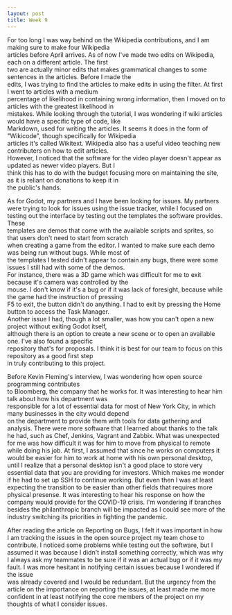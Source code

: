 ```yaml
---
layout: post
title: Week 9
---
```


For too long I was way behind on the Wikipedia contributions, and I am making sure to make four Wikipedia   
articles before April arrives. As of now I've made two edits on Wikipedia, each on a different article. The first   
two are actually minor edits that makes grammatical changes to some sentences in the articles. Before I made the    
edits, I was trying to find the articles to make edits in using the filter. At first I went to articles with a medium    
percentage of likelihood in containing wrong information, then I moved on to articles with the greatest likelihood in    
mistakes. While looking through the tutorial, I was wondering if wiki articles would have a specific type of code, like    
Markdown, used for writing the articles. It seems it does in the form of "Wikicode", though specifically for Wikipedia    
articles it's called Wikitext. Wikipedia also has a useful video teaching new contributers on how to edit articles.    
However, I noticed that the software for the video player doesn't appear as updated as newer video players. But I    
think this has to do with the budget focusing more on maintaining the site, as it is reliant on donations to keep it in    
the public's hands.   

As for Godot, my partners and I have been looking for issues. My partners were trying to look for issues using the 
issue tracker, while I focused on testing out the interface by testing out the templates the software provides. These    
templates are demos that come with the available scripts and sprites, so that users don't need to start from scratch    
when creating a game from the editor. I wanted to make sure each demo was being run without bugs. While most of    
the templates I tested didn't appear to contain any bugs, there were some issues I still had with some of the demos.    
For instance, there was a 3D game which was difficult for me to exit because it's camera was controlled by the    
mouse. I don't know if it's a bug or if it was lack of foresight, because while the game had the instruction of pressing    
F5 to exit, the button didn't do anything. I had to exit by pressing the Home button to access the Task Manager.    
Another issue I had, though a lot smaller, was how you can't open a new project without exiting Godot itself,    
although there is an option to create a new scene or to open an available one. I've also found a specific    
repository that's for proposals. I think it is best for our team to focus on this repository as a good first step   
in truly contributing to this project. 

Before Kevin Fleming's interview, I was wondering how open source programming contributes   
to Bloomberg, the company that he works for. It was interesting to hear him talk about how his department was   
responsible for a lot of essential data for most of New York City, in which many businesses in the city would depend    
on the department to provide them with tools for data gathering and analysis. There were more software that I learned 
about thanks to the talk he had, such as Chef, Jenkins, Vagrant and Zabbix. What was unexpected for me was how 
difficult it was for him to move from physical to remote while doing his job. At first, I assumed that since 
he works on computers it would be easier for him to work at home with his own personal desktop, until I realize 
that a personal desktop isn't a good place to store very essential data that you are providing for investors. 
Which makes me wonder if he had to set up SSH to continue working. But even then I was at least expecting the 
transition to be easier than other fields that requires more physical presense. It was interesting to hear his 
response on how the company would provide for the COVID-19 crisis. I'm wondering if branches besides the philanthropic 
branch will be impacted as I could see more of the industry switching its priorities in fighting the pandemic.

After reading the article on Reporting on Bugs, I felt it was important in how I am tracking the issues in the open 
source project my team chose to contribute. I noticed some problems while testing out the software, but I assumed 
it was because I didn't install something correctly, which was why I always ask my teammates to be sure if it was 
an actual bug or if it was my fault. I was more hesitant in notifying certain issues because I wondered if the issue   
was already covered and I would be redundant. But the urgency from the article on the importance on reporting the 
issues, at least made me more confident in at least notifying the core members of the project on my thoughts of 
what I consider issues. 



